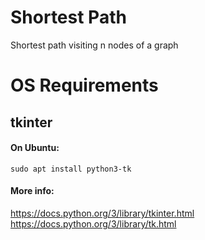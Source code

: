 # Shortest Path
Shortest path visiting n nodes of a graph

# OS Requirements

## tkinter

#### On Ubuntu:
`sudo apt install python3-tk`

#### More info:
https://docs.python.org/3/library/tkinter.html
https://docs.python.org/3/library/tk.html
